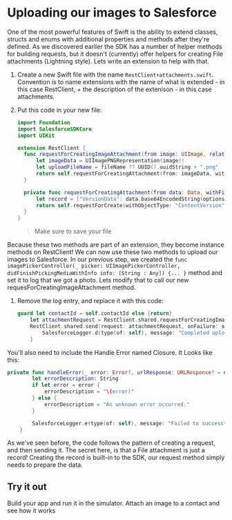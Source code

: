 # Uploading our images to Salesforce

One of the most powerful features of Swift is the ability to extend classes, structs and enums with additional properties and methods after they're defined. As we discovered earlier the SDK has a number of helper methods for building requests, but it doesn't (currently) offer helpers for creating File attachments (Lightning style). Lets write an extension to help with that.

1. Create a new Swift file with the name `RestClient+attachments.swift`. Convention is to name extensions with the name of what is extended - in this case RestClient, + the description of the extenison - in this case attachments.
2. Put this code in your new file:

   ```swift
   import Foundation
   import SalesforceSDKCore
   import UIKit

   extension RestClient {
     func requestForCreatingImageAttachment(from image: UIImage, relatingTo: String, fileName: String? = nil) -> RestRequest {
         let imageData = UIImagePNGRepresentation(image)!
         let uploadFileName = fileName ?? UUID().uuidString + ".png"
         return self.requestForCreatingAttachment(from: imageData, withFileName: uploadFileName, relatingTo: relatingTo)
     }

     private func requestForCreatingAttachment(from data: Data, withFileName fileName: String, relatingTo: String) -> RestRequest {
         let record = ["VersionData": data.base64EncodedString(options: .lineLength64Characters), "Title": fileName, "PathOnClient": fileName, "FirstPublishLocationId": relatingTo]
         return self.requestForCreate(withObjectType: "ContentVersion", fields: record)
     }
   }
   ```

   > Make sure to save your file

Because these two methods are part of an extension, they become instance methods on RestClient! We can now use these two methods to upload our images to Salesforce. In our previous step, we created the
`func imagePickerController(_ picker: UIImagePickerController, didFinishPickingMediaWithInfo info: [String : Any]) {... }` method and set it to log that we got a photo. Lets modify that to call our new requesForCreatingImageAttachment method.

1. Remove the log entry, and replace it with this code:
   ```swift
   guard let contactId = self.contactId else {return}
       let attachmentRequest = RestClient.shared.requestForCreatingImageAttachment(from: image, relatingTo: contactId)
       RestClient.shared.send(request: attachmentRequest, onFailure: self.handleError){ result, _ in
           SalesforceLogger.d(type(of: self), message: "Completed upload of photo")
       }
   ```

You'll also need to include the Handle Error named Closure. It Looks like this:

```Swift
private func handleError(_ error: Error?, urlResponse: URLResponse? = nil) {
        let errorDescription: String
        if let error = error {
            errorDescription = "\(error)"
        } else {
            errorDescription = "An unknown error occurred."
        }

        SalesforceLogger.e(type(of: self), message: "Failed to successfully complete the REST request. \(errorDescription)")
    }
```

As we've seen before, the code follows the pattern of creating a request, and then sending it. The secret here, is that a File attachment is just a record! Creating the record is built-in to the SDK, our request method simply needs to prepare the data.

## Try it out

Build your app and run it in the simulator. Attach an image to a contact and see how it works

